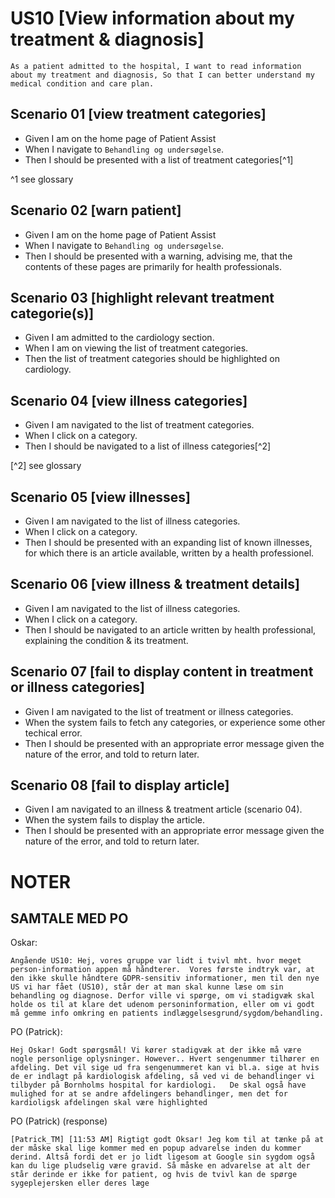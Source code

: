# US10 [View information about my treatment & diagnosis]

`As a patient admitted to the hospital, I want to read information about my
treatment and diagnosis, So that I can better understand my medical condition
and care plan.`

## Scenario 01 [view treatment categories]

 - Given I am on the home page of Patient Assist
 - When I navigate to `Behandling og undersøgelse`.
 - Then I should be presented with a list of treatment categories[^1]

^1 see glossary

## Scenario 02 [warn patient]

 - Given I am on the home page of Patient Assist
 - When I navigate to `Behandling og undersøgelse`.
 - Then I should be presented with a warning, advising me, that the contents of these pages 
   are primarily for health professionals.

## Scenario 03 [highlight relevant treatment categorie(s)]

 - Given I am admitted to the cardiology section.
 - When I am on viewing the list of treatment categories.
 - Then the list of treatment categories should be highlighted on cardiology.

## Scenario 04 [view illness categories]

 - Given I am navigated to the list of treatment categories.
 - When I click on a category.
 - Then I should be navigated to a list of illness categories[^2]

[^2] see glossary

## Scenario 05 [view illnesses]

 - Given I am navigated to the list of illness categories.
 - When I click on a category.
 - Then I should be presented with an expanding list of known illnesses, for
   which there is an article available, written by a health professionel.

## Scenario 06 [view illness & treatment details]

 - Given I am navigated to the list of illness categories.
 - When I click on a category.
 - Then I should be navigated to an article written by health professional,
   explaining the condition & its treatment.
   
## Scenario 07 [fail to display content in treatment or illness categories]

 - Given I am navigated to the list of treatment or illness categories.
 - When the system fails to fetch any categories, or experience some other techical error.
 - Then I should be presented with an appropriate error message given the
   nature of the error, and told to return later.
   
## Scenario 08 [fail to display article]

 - Given I am navigated to an illness & treatment article (scenario 04).
 - When the system fails to display the article.
 - Then I should be presented with an appropriate error message given the
   nature of the error, and told to return later.
   
# NOTER

## SAMTALE MED PO

Oskar:

`Angående US10:
Hej, vores gruppe var lidt i tvivl mht. hvor meget person-information appen må
håndterer. 
Vores første indtryk var, at den ikke skulle håndtere GDPR-sensitiv
informationer, men til den nye US vi har fået (US10), står der at man skal
kunne læse om sin behandling og diagnose. Derfor ville vi spørge, om vi
stadigvæk skal holde os til at klare det udenom personinformation, eller om vi
godt må gemme info omkring en patients indlæggelsesgrund/sygdom/behandling.`

PO (Patrick):

`Hej Oskar! Godt spørgsmål! Vi kører stadigvæk at der ikke må være nogle
personlige oplysninger. However.. Hvert sengenummer tilhører en afdeling. Det
vil sige ud fra sengenummeret kan vi bl.a. sige at hvis de er indlagt på
kardiologisk afdeling, så ved vi de behandlinger vi tilbyder på Bornholms
hospital for kardiologi.   De skal også have mulighed for at se andre
afdelingers behandlinger, men det for kardioligsk afdelingen skal være
highlighted`

PO (Patrick) (response) 

`[Patrick_TM] [11:53 AM] Rigtigt godt Oksar! Jeg kom til at tænke på at der
måske skal lige kommer med en popup advarelse inden du kommer derind. Altså
fordi det er jo lidt ligesom at Google sin sygdom også kan du lige pludselig
være gravid. Så måske en advarelse at alt der står derinde er ikke for patient,
og hvis de tvivl kan de spørge sygeplejersken eller deres læge`
